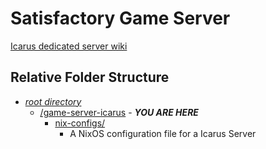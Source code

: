 # Satisfactory Game Server

[Icarus dedicated server wiki](https://icarus.fandom.com/wiki/Dedicated_Server)

## Relative Folder Structure

- [*root directory*](../README.md)
  - [/game-server-icarus](./README.md) - ***YOU ARE HERE***
    - [nix-configs/](./nix-configs/README.md)
      - A NixOS configuration file for a Icarus Server

